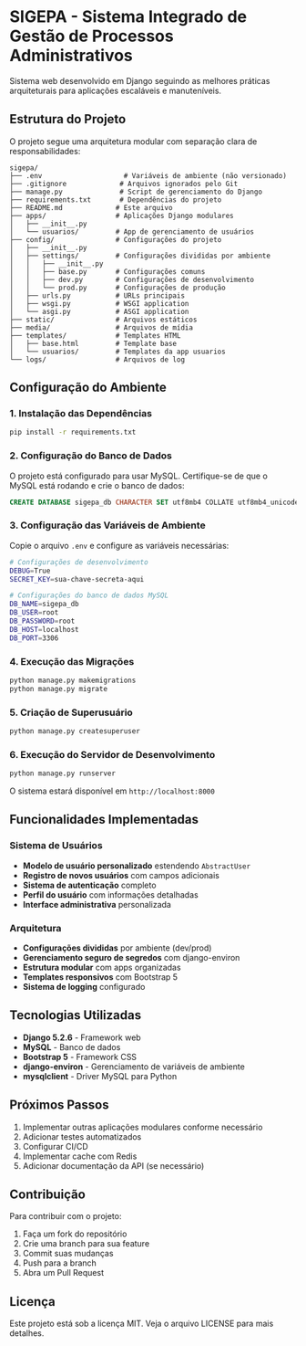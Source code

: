 # SIGEPA - Sistema Integrado de Gestão de Processos Administrativos

Sistema web desenvolvido em Django seguindo as melhores práticas arquiteturais para aplicações escaláveis e manuteníveis.

## Estrutura do Projeto

O projeto segue uma arquitetura modular com separação clara de responsabilidades:

```
sigepa/
├── .env                    # Variáveis de ambiente (não versionado)
├── .gitignore             # Arquivos ignorados pelo Git
├── manage.py              # Script de gerenciamento do Django
├── requirements.txt       # Dependências do projeto
├── README.md             # Este arquivo
├── apps/                 # Aplicações Django modulares
│   ├── __init__.py
│   └── usuarios/         # App de gerenciamento de usuários
├── config/               # Configurações do projeto
│   ├── __init__.py
│   ├── settings/         # Configurações divididas por ambiente
│   │   ├── __init__.py
│   │   ├── base.py       # Configurações comuns
│   │   ├── dev.py        # Configurações de desenvolvimento
│   │   └── prod.py       # Configurações de produção
│   ├── urls.py           # URLs principais
│   ├── wsgi.py           # WSGI application
│   └── asgi.py           # ASGI application
├── static/               # Arquivos estáticos
├── media/                # Arquivos de mídia
├── templates/            # Templates HTML
│   ├── base.html         # Template base
│   └── usuarios/         # Templates da app usuarios
└── logs/                 # Arquivos de log
```

## Configuração do Ambiente

### 1. Instalação das Dependências

```bash
pip install -r requirements.txt
```

### 2. Configuração do Banco de Dados

O projeto está configurado para usar MySQL. Certifique-se de que o MySQL está rodando e crie o banco de dados:

```sql
CREATE DATABASE sigepa_db CHARACTER SET utf8mb4 COLLATE utf8mb4_unicode_ci;
```

### 3. Configuração das Variáveis de Ambiente

Copie o arquivo `.env` e configure as variáveis necessárias:

```bash
# Configurações de desenvolvimento
DEBUG=True
SECRET_KEY=sua-chave-secreta-aqui

# Configurações do banco de dados MySQL
DB_NAME=sigepa_db
DB_USER=root
DB_PASSWORD=root
DB_HOST=localhost
DB_PORT=3306
```

### 4. Execução das Migrações

```bash
python manage.py makemigrations
python manage.py migrate
```

### 5. Criação de Superusuário

```bash
python manage.py createsuperuser
```

### 6. Execução do Servidor de Desenvolvimento

```bash
python manage.py runserver
```

O sistema estará disponível em `http://localhost:8000`

## Funcionalidades Implementadas

### Sistema de Usuários

- **Modelo de usuário personalizado** estendendo `AbstractUser`
- **Registro de novos usuários** com campos adicionais
- **Sistema de autenticação** completo
- **Perfil do usuário** com informações detalhadas
- **Interface administrativa** personalizada

### Arquitetura

- **Configurações divididas** por ambiente (dev/prod)
- **Gerenciamento seguro de segredos** com django-environ
- **Estrutura modular** com apps organizadas
- **Templates responsivos** com Bootstrap 5
- **Sistema de logging** configurado

## Tecnologias Utilizadas

- **Django 5.2.6** - Framework web
- **MySQL** - Banco de dados
- **Bootstrap 5** - Framework CSS
- **django-environ** - Gerenciamento de variáveis de ambiente
- **mysqlclient** - Driver MySQL para Python

## Próximos Passos

1. Implementar outras aplicações modulares conforme necessário
2. Adicionar testes automatizados
3. Configurar CI/CD
4. Implementar cache com Redis
5. Adicionar documentação da API (se necessário)

## Contribuição

Para contribuir com o projeto:

1. Faça um fork do repositório
2. Crie uma branch para sua feature
3. Commit suas mudanças
4. Push para a branch
5. Abra um Pull Request

## Licença

Este projeto está sob a licença MIT. Veja o arquivo LICENSE para mais detalhes.
